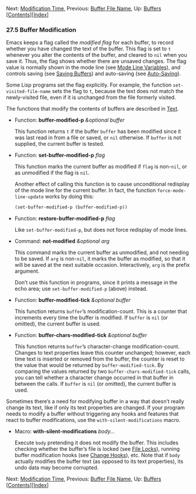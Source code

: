 

Next: [Modification Time](Modification-Time.html), Previous: [Buffer File Name](Buffer-File-Name.html), Up: [Buffers](Buffers.html)   \[[Contents](index.html#SEC_Contents "Table of contents")]\[[Index](Index.html "Index")]

### 27.5 Buffer Modification

Emacs keeps a flag called the *modified flag* for each buffer, to record whether you have changed the text of the buffer. This flag is set to `t` whenever you alter the contents of the buffer, and cleared to `nil` when you save it. Thus, the flag shows whether there are unsaved changes. The flag value is normally shown in the mode line (see [Mode Line Variables](Mode-Line-Variables.html)), and controls saving (see [Saving Buffers](Saving-Buffers.html)) and auto-saving (see [Auto-Saving](Auto_002dSaving.html)).

Some Lisp programs set the flag explicitly. For example, the function `set-visited-file-name` sets the flag to `t`, because the text does not match the newly-visited file, even if it is unchanged from the file formerly visited.

The functions that modify the contents of buffers are described in [Text](Text.html).

*   Function: **buffer-modified-p** *\&optional buffer*

    This function returns `t` if the buffer `buffer` has been modified since it was last read in from a file or saved, or `nil` otherwise. If `buffer` is not supplied, the current buffer is tested.

<!---->

*   Function: **set-buffer-modified-p** *flag*

    This function marks the current buffer as modified if `flag` is non-`nil`, or as unmodified if the flag is `nil`.

    Another effect of calling this function is to cause unconditional redisplay of the mode line for the current buffer. In fact, the function `force-mode-line-update` works by doing this:

    ```lisp
    (set-buffer-modified-p (buffer-modified-p))
    ```

<!---->

*   Function: **restore-buffer-modified-p** *flag*

    Like `set-buffer-modified-p`, but does not force redisplay of mode lines.

<!---->

*   Command: **not-modified** *\&optional arg*

    This command marks the current buffer as unmodified, and not needing to be saved. If `arg` is non-`nil`, it marks the buffer as modified, so that it will be saved at the next suitable occasion. Interactively, `arg` is the prefix argument.

    Don’t use this function in programs, since it prints a message in the echo area; use `set-buffer-modified-p` (above) instead.

<!---->

*   Function: **buffer-modified-tick** *\&optional buffer*

    This function returns `buffer`’s modification-count. This is a counter that increments every time the buffer is modified. If `buffer` is `nil` (or omitted), the current buffer is used.

<!---->

*   Function: **buffer-chars-modified-tick** *\&optional buffer*

    This function returns `buffer`’s character-change modification-count. Changes to text properties leave this counter unchanged; however, each time text is inserted or removed from the buffer, the counter is reset to the value that would be returned by `buffer-modified-tick`. By comparing the values returned by two `buffer-chars-modified-tick` calls, you can tell whether a character change occurred in that buffer in between the calls. If `buffer` is `nil` (or omitted), the current buffer is used.

Sometimes there’s a need for modifying buffer in a way that doesn’t really change its text, like if only its text properties are changed. If your program needs to modify a buffer without triggering any hooks and features that react to buffer modifications, use the `with-silent-modifications` macro.

*   Macro: **with-silent-modifications** *body…*

    Execute `body` pretending it does not modify the buffer. This includes checking whether the buffer’s file is locked (see [File Locks](File-Locks.html)), running buffer modification hooks (see [Change Hooks](Change-Hooks.html)), etc. Note that if `body` actually modifies the buffer text (as opposed to its text properties), its undo data may become corrupted.

Next: [Modification Time](Modification-Time.html), Previous: [Buffer File Name](Buffer-File-Name.html), Up: [Buffers](Buffers.html)   \[[Contents](index.html#SEC_Contents "Table of contents")]\[[Index](Index.html "Index")]
